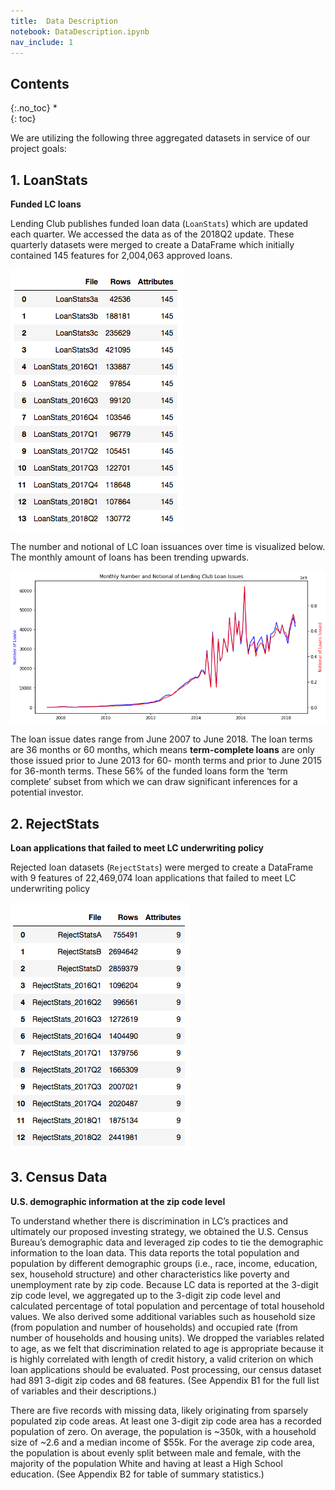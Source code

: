 ```yaml
---
title:  Data Description
notebook: DataDescription.ipynb
nav_include: 1
---
```


## Contents
{:.no_toc}
*  
{: toc}




We are utilizing the following three aggregated datasets in service of our project goals:

## 1. LoanStats
**Funded LC loans**

Lending Club publishes funded loan data (`LoanStats`) which are updated each quarter. We accessed the data as of the 2018Q2 update. These quarterly datasets were merged to create a DataFrame which initially contained 145 features for 2,004,063 approved loans.






![png](DataDescription_files/DataDescription_5_0.png)



The number and notional of LC loan issuances over time is visualized below. The monthly amount of loans has been trending upwards.






![png](DataDescription_files/DataDescription_7_0.png)



The loan issue dates range from June 2007 to June 2018. The loan terms are 36 months or 60 months, which means **term-complete loans** are only those issued prior to June 2013 for 60- month terms and prior to June 2015 for 36-month terms. These 56% of the funded loans form the ‘term complete’ subset from which we can draw significant inferences for a potential investor.

## 2. RejectStats
**Loan applications that failed to meet LC underwriting policy**

Rejected loan datasets (`RejectStats`) were merged to create a DataFrame with 9 features of 22,469,074 loan applications that failed to meet LC underwriting policy






![png](DataDescription_files/DataDescription_11_0.png)



## 3. Census Data
**U.S. demographic information at the zip code level**

To understand whether there is discrimination in LC’s practices and ultimately our proposed investing strategy, we obtained the U.S. Census Bureau’s demographic data and leveraged zip codes to tie the demographic information to the loan data. This data reports the total population and population by different demographic groups (i.e., race, income, education, sex, household structure) and other characteristics like poverty and unemployment rate by zip code. Because LC data is reported at the 3-digit zip code level, we aggregated up to the 3-digit zip code level and calculated percentage of total population and percentage of total household values. We also derived some additional variables such as household size (from population and number of households) and occupied rate (from number of households and housing units). We dropped the variables related to age, as we felt that discrimination related to age is appropriate because it is highly correlated with length of credit history, a valid criterion on which loan applications should be evaluated. Post processing, our census dataset had 891 3-digit zip codes and 68 features. (See Appendix B1 for the full list of variables and their descriptions.)

There are five records with missing data, likely originating from sparsely populated zip code areas. At least one 3-digit zip code area has a recorded population of zero. On average, the population is ~350k, with a household size of ~2.6 and a median income of $55k. For the average zip code area, the population is about evenly split between male and female, with the majority of the population White and having at least a High School education. (See Appendix B2 for table of summary statistics.)
